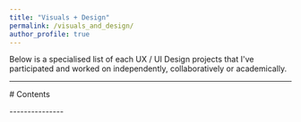 ```yaml
---
title: "Visuals + Design"
permalink: /visuals_and_design/
author_profile: true
---
```


Below is a specialised list of each UX / UI Design projects that I've participated and worked on independently, collaboratively or academically.


---------------
<p></p><p></p>
# Contents
<p></p>
<!-- **[2013](/portfolio/windows-8-applications/)** - Windows 8 Applications (Published Applications) -->
<p></p><p></p>
---------------
